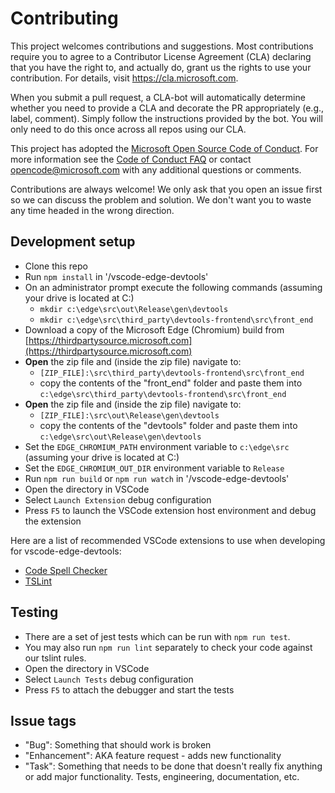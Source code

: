 # Contributing

This project welcomes contributions and suggestions.  Most contributions require you to agree to a
Contributor License Agreement (CLA) declaring that you have the right to, and actually do, grant us
the rights to use your contribution. For details, visit https://cla.microsoft.com.

When you submit a pull request, a CLA-bot will automatically determine whether you need to provide
a CLA and decorate the PR appropriately (e.g., label, comment). Simply follow the instructions
provided by the bot. You will only need to do this once across all repos using our CLA.

This project has adopted the [Microsoft Open Source Code of Conduct](https://opensource.microsoft.com/codeofconduct/).
For more information see the [Code of Conduct FAQ](https://opensource.microsoft.com/codeofconduct/faq/) or
contact [opencode@microsoft.com](mailto:opencode@microsoft.com) with any additional questions or comments.

Contributions are always welcome! We only ask that you open an issue first so we can discuss the problem and solution. We don't want you to waste any time headed in the wrong direction.

## Development setup
* Clone this repo
* Run `npm install` in '/vscode-edge-devtools'
* On an administrator prompt execute the following commands (assuming your drive is located at C:\)
  * `mkdir c:\edge\src\out\Release\gen\devtools`
  * `mkdir c:\edge\src\third_party\devtools-frontend\src\front_end`
* Download a copy of the Microsoft Edge (Chromium) build from [https://thirdpartysource.microsoft.com](https://thirdpartysource.microsoft.com)
* **Open** the zip file and (inside the zip file) navigate to:
  * `[ZIP_FILE]:\src\third_party\devtools-frontend\src\front_end`
  * copy the contents of the "front_end" folder and paste them into `c:\edge\src\third_party\devtools-frontend\src\front_end`
* **Open** the zip file and (inside the zip file) navigate to:
  * `[ZIP_FILE]:\src\out\Release\gen\devtools`
  * copy the contents of the "devtools" folder and paste them into `c:\edge\src\out\Release\gen\devtools`
* Set the `EDGE_CHROMIUM_PATH` environment variable to `c:\edge\src` (assuming your drive is located at C:\)
* Set the `EDGE_CHROMIUM_OUT_DIR` environment variable to `Release`
* Run `npm run build` or `npm run watch` in '/vscode-edge-devtools'
* Open the directory in VSCode
* Select `Launch Extension` debug configuration
* Press `F5` to launch the VSCode extension host environment and debug the extension

Here are a list of recommended VSCode extensions to use when developing for vscode-edge-devtools:
* [Code Spell Checker](https://marketplace.visualstudio.com/items?itemName=streetsidesoftware.code-spell-checker)
* [TSLint](https://marketplace.visualstudio.com/items?itemName=ms-vscode.vscode-typescript-tslint-plugin)


## Testing
* There are a set of jest tests which can be run with `npm run test`.
* You may also run `npm run lint` separately to check your code against our tslint rules.
* Open the directory in VSCode
* Select `Launch Tests` debug configuration
* Press `F5` to attach the debugger and start the tests

## Issue tags
* "Bug": Something that should work is broken
* "Enhancement": AKA feature request - adds new functionality
* "Task": Something that needs to be done that doesn't really fix anything or add major functionality. Tests, engineering, documentation, etc.
